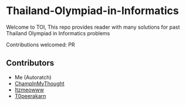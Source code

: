 # Thailand-Olympiad-in-Informatics

Welcome to TOI, This repo provides reader with many solutions for past Thailand Olympiad in Informatics problems

Contributions welcomed: PR

## Contributors

+ Me (Autoratch)
+ [ChampInMyThought](https://www.github.com/ChampInMyThought)
+ [Itzmeowww](https://www.github.com/Itzmeowww)
+ [T0peerakarn](https://github.com/T0peerakarn)
